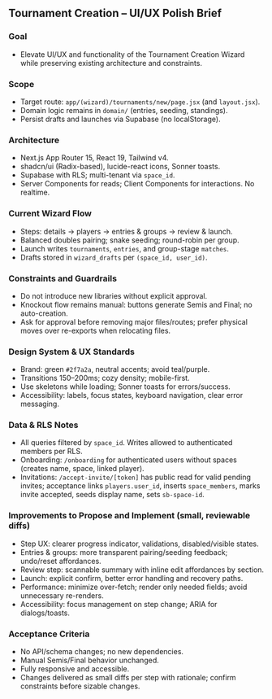 ## Tournament Creation – UI/UX Polish Brief

### Goal
- Elevate UI/UX and functionality of the Tournament Creation Wizard while preserving existing architecture and constraints.

### Scope
- Target route: `app/(wizard)/tournaments/new/page.jsx` (and `layout.jsx`).
- Domain logic remains in `domain/` (entries, seeding, standings).
- Persist drafts and launches via Supabase (no localStorage).

### Architecture
- Next.js App Router 15, React 19, Tailwind v4.
- shadcn/ui (Radix-based), lucide-react icons, Sonner toasts.
- Supabase with RLS; multi-tenant via `space_id`.
- Server Components for reads; Client Components for interactions. No realtime.

### Current Wizard Flow
- Steps: details → players → entries & groups → review & launch.
- Balanced doubles pairing; snake seeding; round-robin per group.
- Launch writes `tournaments`, `entries`, and group-stage `matches`.
- Drafts stored in `wizard_drafts` per `(space_id, user_id)`.

### Constraints and Guardrails
- Do not introduce new libraries without explicit approval.
- Knockout flow remains manual: buttons generate Semis and Final; no auto-creation.
- Ask for approval before removing major files/routes; prefer physical moves over re-exports when relocating files.

### Design System & UX Standards
- Brand: green `#2f7a2a`, neutral accents; avoid teal/purple.
- Transitions 150–200ms; cozy density; mobile-first.
- Use skeletons while loading; Sonner toasts for errors/success.
- Accessibility: labels, focus states, keyboard navigation, clear error messaging.

### Data & RLS Notes
- All queries filtered by `space_id`. Writes allowed to authenticated members per RLS.
- Onboarding: `/onboarding` for authenticated users without spaces (creates name, space, linked player).
- Invitations: `/accept-invite/[token]` has public read for valid pending invites; acceptance links `players.user_id`, inserts `space_members`, marks invite accepted, seeds display name, sets `sb-space-id`.

### Improvements to Propose and Implement (small, reviewable diffs)
- Step UX: clearer progress indicator, validations, disabled/visible states.
- Entries & groups: more transparent pairing/seeding feedback; undo/reset affordances.
- Review step: scannable summary with inline edit affordances by section.
- Launch: explicit confirm, better error handling and recovery paths.
- Performance: minimize over-fetch; render only needed fields; avoid unnecessary re-renders.
- Accessibility: focus management on step change; ARIA for dialogs/toasts.

### Acceptance Criteria
- No API/schema changes; no new dependencies.
- Manual Semis/Final behavior unchanged.
- Fully responsive and accessible.
- Changes delivered as small diffs per step with rationale; confirm constraints before sizable changes.



